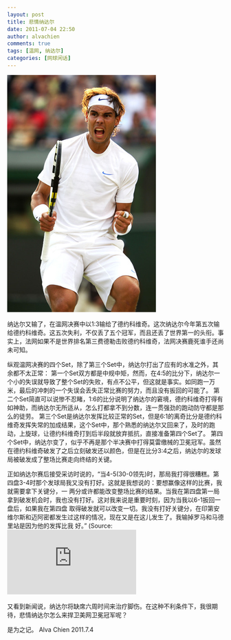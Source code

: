 ```yaml
---
layout: post
title: 悲情纳达尔
date: 2011-07-04 22:50
author: alvachien
comments: true
tags: [温网, 纳达尔]
categories: [网球闲话]
---
```

![白衣飘飘的纳达尔](/assets/uploads/2011/07/Nadal_2011.jpg)

纳达尔又输了，在温网决赛中以1:3输给了德约科维奇。这次纳达尔今年第五次输给德约科维奇。这五次失利，不仅丢了五个冠军，而且还丢了世界第一的头衔。事实上，法网如果不是世界排名第三费德勒击败德约科维奇，法网决赛鹿死谁手还尚未可知。

纵观温网决赛的四个Set，除了第三个Set中，纳达尔打出了应有的水准之外，其余都不太正常：
第一个Set双方都是中规中矩，然而，在4:5的比分下，纳达尔一个小的失误就导致了整个Set的失败，有点不公平，但这就是事实。如同跑一万米，最后的冲刺的一个失误会丢失正常比赛的努力，而且没有扳回的可能了。
第二个Set简直可以说惨不忍睹，1:6的比分说明了纳达尔的窘境，德约科维奇打得有如神助，而纳达尔无所适从，怎么打都拿不到分数，连一贯强劲的跑动防守都是那么的徒劳。
第三个Set是纳达尔发挥比较正常的Set，但是6:1的离奇比分是德约科维奇发挥失常的加成结果，这个Set中，那个熟悉的纳达尔又回来了，及时的跑动，上旋球，让德约科维奇打到后半段就放弃抵抗，直接准备第四个Set了。
第四个Set中，纳达尔变了，似乎不再是那个半决赛中打得莫雷缴械的卫冕冠军。虽然在德约科维奇破发了之后立刻破发还以颜色，但是在比分3:4之后，纳达尔的发球局被破发成了整场比赛走向终结的关键。

正如纳达尔赛后接受采访时说的，“当4-5(30-0领先)时，那局我打得很糟糕。第四盘3-4时那个发球局我又没有打好。这就是我想说的：要想赢像这样的比赛，我就需要拿下关键分，一 两分或许都能改变整场比赛的结果。当我在第四盘第一局拿到破发机会时，我也没有打好。这对我来说是重要时刻，因为当我以6-1扳回一盘后，如果我在第四盘 取得破发就可以改变一切。我没有打好关键分，在印第安维尔斯和迈阿密都发生过这样的情况，现在又是在这儿发生了。我输掉罗马和马德里站是因为他的发挥比我 好。” (Source: ![纳达尔：关键时刻心态动摇 或因连输小德有心理阴影](http://sports.sina.com.cn/t/2011-07-04/03255642896.shtml)

又看到新闻说，纳达尔将缺席六周时间来治疗脚伤。在这种不利条件下，我很期待，悲情纳达尔怎么来捍卫美网卫冕冠军呢？

是为之记。
Alva Chien
2011.7.4
